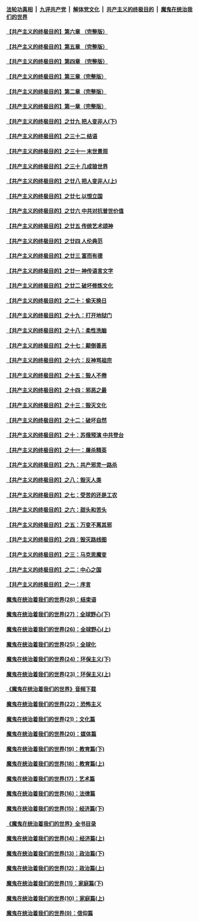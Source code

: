 ####  [法轮功真相](../../../../basic/blob/master/README.md?t=11021952) &nbsp;|&nbsp; [九评共产党](../../../../9ping.md/blob/master/README.md?t=11021952) &nbsp;|&nbsp; [解体党文化](../../../../jtdwh.md/blob/master/README.md?t=11021952)  &nbsp;|&nbsp; [共产主义的终极目的](../../../../gczydzjmd.md/blob/master/README.md?t=11021952) &nbsp;|&nbsp; [魔鬼在统治我们的世界](../../../../mgztzwmdsj.md/blob/master/README.md?t=11021952) 

#### [【共产主义的终极目的】第六章 （完整版）](../pages/nsc422/n11428913.md?t=11021952) 

#### [【共产主义的终极目的】第五章 （完整版）](../pages/nsc422/n11428912.md?t=11021952) 

#### [【共产主义的终极目的】第四章 （完整版）](../pages/nsc422/n11428907.md?t=11021952) 

#### [【共产主义的终极目的】第三章（完整版）](../pages/nsc422/n11428848.md?t=11021952) 

#### [【共产主义的终极目的】第二章（完整版）](../pages/nsc422/n11428831.md?t=11021952) 

#### [【共产主义的终极目的】第一章（完整版）](../pages/nsc422/n11417651.md?t=11021952) 

#### [【共产主义的终极目的】之廿九 把人变非人(下)](../pages/nsc422/n11344140.md?t=11021952) 

#### [【共产主义的终极目的】之三十二 结语](../pages/nsc422/n11360535.md?t=11021952) 

#### [【共产主义的终极目的】之三十一 末世景观](../pages/nsc422/n11351129.md?t=11021952) 

#### [【共产主义的终极目的】之三十 几成狼世界](../pages/nsc422/n11348280.md?t=11021952) 

#### [【共产主义的终极目的】之廿八 把人变非人(上)](../pages/nsc422/n11340492.md?t=11021952) 

#### [【共产主义的终极目的】之廿七 以恨立国](../pages/nsc422/n11336944.md?t=11021952) 

#### [【共产主义的终极目的】之廿六 中共对抗普世价值](../pages/nsc422/n11324785.md?t=11021952) 

#### [【共产主义的终极目的】之廿五 传统艺术颂神](../pages/nsc422/n11296396.md?t=11021952) 

#### [【共产主义的终极目的】之廿四 人伦典范](../pages/nsc422/n11296397.md?t=11021952) 

#### [【共产主义的终极目的】之廿三 富而有德](../pages/nsc422/n11283598.md?t=11021952) 

#### [【共产主义的终极目的】之廿一 神传语言文字](../pages/nsc422/n11263265.md?t=11021952) 

#### [【共产主义的终极目的】之廿二 破坏修炼文化](../pages/nsc422/n11245728.md?t=11021952) 

#### [【共产主义的终极目的】之二十：偷天换日](../pages/nsc422/n11238846.md?t=11021952) 

#### [【共产主义的终极目的】之十九：打开地狱门](../pages/nsc422/n11206376.md?t=11021952) 

#### [【共产主义的终极目的】之十八：柔性洗脑](../pages/nsc422/n11199994.md?t=11021952) 

#### [【共产主义的终极目的】之十七：颠倒善恶](../pages/nsc422/n11179782.md?t=11021952) 

#### [【共产主义的终极目的】之十六：反神骂祖宗](../pages/nsc422/n11166798.md?t=11021952) 

#### [【共产主义的终极目的】之十五：毁人不倦](../pages/nsc422/n11166792.md?t=11021952) 

#### [【共产主义的终极目的】之十四：邪恶之最](../pages/nsc422/n11150249.md?t=11021952) 

#### [【共产主义的终极目的】之十三：毁灭文化](../pages/nsc422/n11135227.md?t=11021952) 

#### [【共产主义的终极目的】之十二：破坏自然](../pages/nsc422/n11135214.md?t=11021952) 

#### [【共产主义的终极目的】之十：苏俄预演 中共登台](../pages/nsc422/n11118424.md?t=11021952) 

#### [【共产主义的终极目的】之十一：屠杀精英](../pages/nsc422/n11118442.md?t=11021952) 

#### [【共产主义的终极目的】之九：共产邪灵一路杀](../pages/nsc422/n11114139.md?t=11021952) 

#### [【共产主义的终极目的】之八：毁灭人类](../pages/nsc422/n11108503.md?t=11021952) 

#### [【共产主义的终极目的】之七：受苦的还是工农](../pages/nsc422/n11101809.md?t=11021952) 

#### [【共产主义的终极目的】之六：甜头和苦头](../pages/nsc422/n11096971.md?t=11021952) 

#### [【共产主义的终极目的】之五：万变不离其邪](../pages/nsc422/n11091285.md?t=11021952) 

#### [【共产主义的终极目的】之四：毁灭路线图](../pages/nsc422/n11086284.md?t=11021952) 

#### [【共产主义的终极目的】之三：马克思魔变](../pages/nsc422/n11061941.md?t=11021952) 

#### [【共产主义的终极目的】之二：中心之国](../pages/nsc422/n11047728.md?t=11021952) 

#### [【共产主义的终极目的】之一：序言](../pages/nsc422/n11086077.md?t=11021952) 

#### [魔鬼在统治着我们的世界(28)：结束语](../pages/nsc422/n10936246.md?t=11021952) 

#### [魔鬼在统治着我们的世界(27)：全球野心(下)](../pages/nsc422/n10928319.md?t=11021952) 

#### [魔鬼在统治着我们的世界(26)：全球野心(上)](../pages/nsc422/n10900318.md?t=11021952) 

#### [魔鬼在统治着我们的世界(25)：全球化](../pages/nsc422/n10788205.md?t=11021952) 

#### [魔鬼在统治着我们的世界(24)：环保主义(下)](../pages/nsc422/n10695307.md?t=11021952) 

#### [魔鬼在统治着我们的世界(23)：环保主义(上)](../pages/nsc422/n10688613.md?t=11021952) 

#### [《魔鬼在统治着我们的世界》音频下载](../pages/nsc422/n10635553.md?t=11021952) 

#### [魔鬼在统治着我们的世界(22)：恐怖主义](../pages/nsc422/n10614727.md?t=11021952) 

#### [魔鬼在统治着我们的世界(21)：文化篇](../pages/nsc422/n10597706.md?t=11021952) 

#### [魔鬼在统治着我们的世界(20)：媒体篇](../pages/nsc422/n10586579.md?t=11021952) 

#### [魔鬼在统治着我们的世界(19)：教育篇(下)](../pages/nsc422/n10564808.md?t=11021952) 

#### [魔鬼在统治着我们的世界(18)：教育篇(上)](../pages/nsc422/n10526970.md?t=11021952) 

#### [魔鬼在统治着我们的世界(17)：艺术篇](../pages/nsc422/n10499093.md?t=11021952) 

#### [魔鬼在统治着我们的世界(16)：法律篇](../pages/nsc422/n10485969.md?t=11021952) 

#### [魔鬼在统治着我们的世界(15)：经济篇(下)](../pages/nsc422/n10469975.md?t=11021952) 

#### [《魔鬼在统治着我们的世界》全书目录](../pages/nsc422/n10464261.md?t=11021952) 

#### [魔鬼在统治着我们的世界(14)：经济篇(上)](../pages/nsc422/n10457370.md?t=11021952) 

#### [魔鬼在统治着我们的世界(13)：政治篇(下)](../pages/nsc422/n10448270.md?t=11021952) 

#### [魔鬼在统治着我们的世界(12)：政治篇(上)](../pages/nsc422/n10444576.md?t=11021952) 

#### [魔鬼在统治着我们的世界(11)：家庭篇(下)](../pages/nsc422/n10440961.md?t=11021952) 

#### [魔鬼在统治着我们的世界(10)：家庭篇(上)](../pages/nsc422/n10435448.md?t=11021952) 

#### [魔鬼在统治着我们的世界(9)：信仰篇](../pages/nsc422/n10432159.md?t=11021952) 

